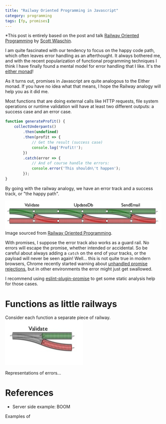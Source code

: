 ```yaml
---
title: "Railway Oriented Programming in Javascript"
category: programming
tags: [fp, promises]
---
```

*This post is entirely based on the post and talk [Railway Oriented Programming](https://fsharpforfunandprofit.com/rop/)
by [Scott Wlaschin](https://twitter.com/scottwlaschin).

I am quite fascinated with our tendency to focus on the happy code path, which often leaves
error handling as an afterthought. It always bothered me, and with the recent popularization of
functional programming techniques I think I have finally found a mental model for error handling
that I like. It's the [either monad](https://www.schoolofhaskell.com/school/starting-with-haskell/basics-of-haskell/10_Error_Handling#the-either-monad)!

As it turns out, promises in Javascript are quite analogous to the Either monad. If you have no idea
what that means, I hope the Railway analogy will help you as it did me.

Most functions that are doing external calls like HTTP requests, file system operations or runtime
validation will have at least two different outputs: a success case and an error case.

```js
function generateProfit() {
	collectUnderpants()
		.then(undefined)
		.then(profit => {
			// Get the result (success case)
			console.log('Profit!');
		})
		.catch(error => {
			// And of course handle the errors:
			console.error('This shouldn\'t happen');
		});
}
```

By going with the railway analogy, we have an error track and a success track, or "the happy path".

![alt](/assets/images/railway-1.png)
Image sourced from [Railway Oriented Programming](https://fsharpforfunandprofit.com/rop/).

With promises, I suppose the error track also works as a guard rail. No errors will escape the promise,
whether intended or accidental. So be careful about always adding a `catch` on the end of your tracks,
or the payload will never be seen again! Well... this is not quite true in modern browsers, Chrome
recently started warning about [unhandled promise rejections](http://2ality.com/2016/04/unhandled-rejections.html),
but in other environments the error might just get swallowed.

I recommend using [eslint-plugin-promise](https://github.com/xjamundx/eslint-plugin-promise) to get
some static analysis help for those cases.

# Functions as little railways
Consider each function a separate piece of railway.
<img src="/assets/images/railway-2.png" alt="Rails!" style="width: 250px;"/>

Representations of errors...

# References

* Server side example: BOOM

Examples of
